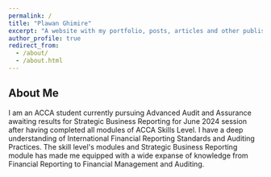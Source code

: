 ```yaml
---
permalink: /
title: "Plawan Ghimire"
excerpt: "A website with my portfolio, posts, articles and other publishings"
author_profile: true
redirect_from: 
  - /about/
  - /about.html
---
```


**About Me**
---
I am an ACCA student currently pursuing Advanced Audit and Assurance awaiting results for Strategic Business Reporting for June 2024 session after having completed all modules of ACCA Skills Level. 
I have a deep understanding of International Financial Reporting Standards and Auditing Practices. The skill level's modules and Strategic Business Reporting module has made me equipped with a wide expanse of knowledge from Financial Reporting to Financial Management and Auditing.

